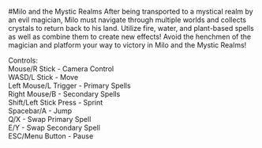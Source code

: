 #Milo and the Mystic Realms
After being transported to a mystical realm by an evil magician, Milo must navigate through multiple worlds and collects crystals to return back to his land. Utilize fire, water, and plant-based spells as well as combine them to create new effects! Avoid the henchmen of the magician and platform your way to victory in Milo and the Mystic Realms!   

Controls:   
Mouse/R Stick - Camera Control   
WASD/L Stick - Move  
Left Mouse/L Trigger - Primary Spells  
Right Mouse/B - Secondary Spells  
Shift/Left Stick Press - Sprint  
Spacebar/A - Jump  
Q/X - Swap Primary Spell  
E/Y - Swap Secondary Spell    
ESC/Menu Button - Pause  
